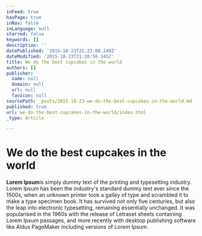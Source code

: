 ```yaml
---
inFeed: true
hasPage: true
inNav: false
inLanguage: null
starred: false
keywords: []
description: ''
datePublished: '2015-10-23T21:21:08.249Z'
dateModified: '2015-10-23T21:20:56.345Z'
title: We do the best cupcakes in the world
authors: []
publisher:
  name: null
  domain: null
  url: null
  favicon: null
sourcePath: _posts/2015-10-23-we-do-the-best-cupcakes-in-the-world.md
published: true
url: we-do-the-best-cupcakes-in-the-world/index.html
_type: Article

---
```

# **We do the best cupcakes in the world**

**Lorem Ipsum**is simply dummy text of the printing and typesetting industry. Lorem Ipsum has been the industry's standard dummy text ever since the 1500s, when an unknown printer took a galley of type and scrambled it to make a type specimen book. It has survived not only five centuries, but also the leap into electronic typesetting, remaining essentially unchanged. It was popularised in the 1960s with the release of Letraset sheets containing Lorem Ipsum passages, and more recently with desktop publishing software like Aldus PageMaker including versions of Lorem Ipsum.